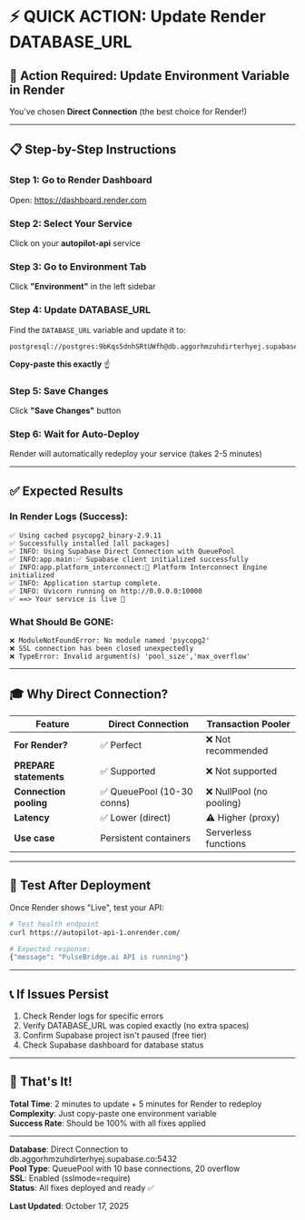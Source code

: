 # ⚡ QUICK ACTION: Update Render DATABASE_URL

## 🎯 Action Required: Update Environment Variable in Render

You've chosen **Direct Connection** (the best choice for Render!)

---

## 📋 Step-by-Step Instructions

### Step 1: Go to Render Dashboard
Open: https://dashboard.render.com

### Step 2: Select Your Service
Click on your **autopilot-api** service

### Step 3: Go to Environment Tab
Click **"Environment"** in the left sidebar

### Step 4: Update DATABASE_URL
Find the `DATABASE_URL` variable and update it to:

```
postgresql://postgres:9bKqs5dnhSRtUWfh@db.aggorhmzuhdirterhyej.supabase.co:5432/postgres
```

**Copy-paste this exactly** ☝️

### Step 5: Save Changes
Click **"Save Changes"** button

### Step 6: Wait for Auto-Deploy
Render will automatically redeploy your service (takes 2-5 minutes)

---

## ✅ Expected Results

### In Render Logs (Success):
```
✅ Using cached psycopg2_binary-2.9.11
✅ Successfully installed [all packages]
✅ INFO: Using Supabase Direct Connection with QueuePool
✅ INFO:app.main:✅ Supabase client initialized successfully
✅ INFO:app.platform_interconnect:🔗 Platform Interconnect Engine initialized
✅ INFO: Application startup complete.
✅ INFO: Uvicorn running on http://0.0.0.0:10000
✅ ==> Your service is live 🎉
```

### What Should Be GONE:
```
❌ ModuleNotFoundError: No module named 'psycopg2'
❌ SSL connection has been closed unexpectedly  
❌ TypeError: Invalid argument(s) 'pool_size','max_overflow'
```

---

## 🎓 Why Direct Connection?

| Feature | Direct Connection | Transaction Pooler |
|---------|------------------|-------------------|
| **For Render?** | ✅ Perfect | ❌ Not recommended |
| **PREPARE statements** | ✅ Supported | ❌ Not supported |
| **Connection pooling** | ✅ QueuePool (10-30 conns) | ❌ NullPool (no pooling) |
| **Latency** | ✅ Lower (direct) | ⚠️ Higher (proxy) |
| **Use case** | Persistent containers | Serverless functions |

---

## 🧪 Test After Deployment

Once Render shows "Live", test your API:

```bash
# Test health endpoint
curl https://autopilot-api-1.onrender.com/

# Expected response:
{"message": "PulseBridge.ai API is running"}
```

---

## 📞 If Issues Persist

1. Check Render logs for specific errors
2. Verify DATABASE_URL was copied exactly (no extra spaces)
3. Confirm Supabase project isn't paused (free tier)
4. Check Supabase dashboard for database status

---

## 🎉 That's It!

**Total Time**: 2 minutes to update + 5 minutes for Render to redeploy  
**Complexity**: Just copy-paste one environment variable  
**Success Rate**: Should be 100% with all fixes applied

---

**Database**: Direct Connection to db.aggorhmzuhdirterhyej.supabase.co:5432  
**Pool Type**: QueuePool with 10 base connections, 20 overflow  
**SSL**: Enabled (sslmode=require)  
**Status**: All fixes deployed and ready ✅

**Last Updated**: October 17, 2025
